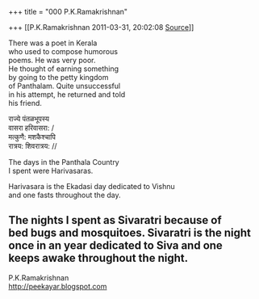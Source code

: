 +++
title = "000 P.K.Ramakrishnan"

+++
[[P.K.Ramakrishnan	2011-03-31, 20:02:08 [Source](https://groups.google.com/g/samskrita/c/Jz4Xar3xSkM)]]



There was a poet in Kerala  
who used to compose humorous  
poems. He was very poor.  
He thought of earning something  
by going to the petty kingdom  
of Panthalam. Quite unsuccessful  
in his attempt, he returned and told  
his friend.  
  
राज्ये पंतळभूपस्य  
वासरा हरिवासरा: /  
मत्कुणै: मशकैश्चापि  
रात्रय: शिवरात्रय: //  
  
The days in the Panthala Country  
I spent were Harivasaras.  
  
Harivasara is the Ekadasi day dedicated to Vishnu  
and one fasts throughout the day.  
  
The nights I spent as Sivaratri because of  
bed bugs and mosquitoes. Sivaratri is the night  
once in an year dedicated to Siva and one  
keeps awake throughout the night.  
-----------------------------------  
P.K.Ramakrishnan  
<http://peekayar.blogspot.com>

